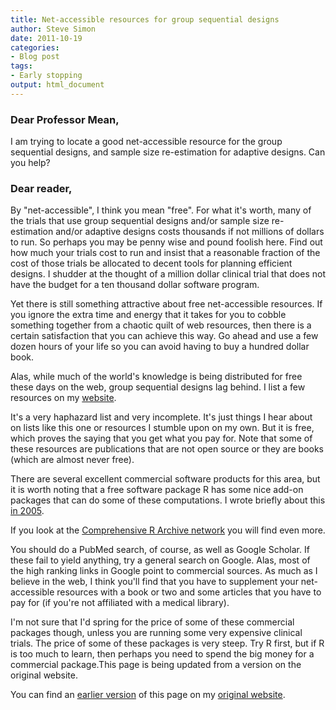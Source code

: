 ```yaml
---
title: Net-accessible resources for group sequential designs
author: Steve Simon
date: 2011-10-19
categories:
- Blog post
tags:
- Early stopping
output: html_document
---
```


### Dear Professor Mean,

I am trying to locate a good net-accessible resource for the group sequential designs, and sample size re-estimation for adaptive designs. Can you help?

<!---More--->

### Dear reader,

By "net-accessible", I think you mean "free". For what it's worth, many of the trials that use group sequential designs and/or sample size re-estimation and/or adaptive designs costs thousands if not millions of dollars to run. So perhaps you may be penny wise and pound foolish here. Find out how much your trials cost to run and insist that a reasonable fraction of the cost of those trials be allocated to decent tools for planning efficient designs. I shudder at the thought of a million dollar clinical trial that does not have the budget for a ten thousand dollar software program.

Yet there is still something attractive about free net-accessible resources. If you ignore the extra time and energy that it takes for you to cobble something together from a chaotic quilt of web resources, then there is a certain satisfaction that you can achieve this way. Go ahead and use a few dozen hours of your life so you can avoid having to buy a hundred dollar book.

Alas, while much of the world's knowledge is being distributed for free these days on the web, group sequential designs lag behind. I list a few resources on my [website][sim3].

It's a very haphazard list and very incomplete. It's just things I hear about on lists like this one or resources I stumble upon on my own. But it is free, which proves the saying that you get what you pay for. Note that some of these resources are publications that are not open source or they are books (which are almost never free).

There are several excellent commercial software products for this area, but it is worth noting that a free software package R has some nice add-on packages that can do some of these computations. I wrote briefly about this [in 2005][sim4].

If you look at the [Comprehensive R Archive network][cra1] you will find even more.

You should do a PubMed search, of course, as well as Google Scholar. If these fail to yield anything, try a general search on Google. Alas, most of the high ranking links in Google point to commercial sources. As much as I believe in the web, I think you'll find that you have to supplement your net-accessible resources with a book or two and some articles that you have to pay for (if you're not affiliated with a medical library).

I'm not sure that I'd spring for the price of some of these commercial packages though, unless you are running some very expensive clinical trials. The price of some of these packages is very steep. Try R first, but if R is too much to learn, then perhaps you need to spend the big money for a commercial package.This page is being updated from a version on the original website.

You can find an [earlier version][sim1] of this page on my [original website][sim2].

[sim1]: http://www.pmean.com/11/GroupSequential.html
[sim2]: http://www.pmean.com/original_site.html 

[sim3]: http://www.pmean.com/category/EarlyStopping.html
[sim4]: http://www.pmean.com/weblog2005/GroupSequential.aspx

[cra1]: http://cran.r-project.org/
